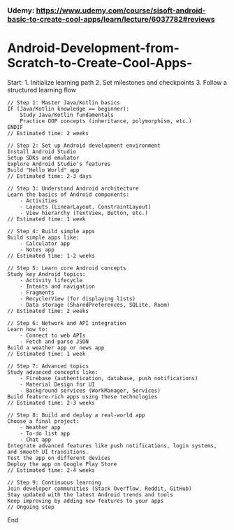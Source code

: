 ### Udemy: https://www.udemy.com/course/sisoft-android-basic-to-create-cool-apps/learn/lecture/6037782#reviews


# Android-Development-from-Scratch-to-Create-Cool-Apps-


Start:
    1. Initialize learning path
    2. Set milestones and checkpoints
    3. Follow a structured learning flow
    
    // Step 1: Master Java/Kotlin basics
    IF (Java/Kotlin knowledge == beginner):
        Study Java/Kotlin fundamentals
        Practice OOP concepts (inheritance, polymorphism, etc.)
    ENDIF
    // Estimated time: 2 weeks

    // Step 2: Set up Android development environment
    Install Android Studio
    Setup SDKs and emulator
    Explore Android Studio's features
    Build "Hello World" app
    // Estimated time: 2-3 days

    // Step 3: Understand Android architecture
    Learn the basics of Android components:
        - Activities
        - Layouts (LinearLayout, ConstraintLayout)
        - View hierarchy (TextView, Button, etc.)
    // Estimated time: 1 week

    // Step 4: Build simple apps
    Build simple apps like:
        - Calculator app
        - Notes app
    // Estimated time: 1-2 weeks

    // Step 5: Learn core Android concepts
    Study key Android topics:
        - Activity lifecycle
        - Intents and navigation
        - Fragments
        - RecyclerView (for displaying lists)
        - Data storage (SharedPreferences, SQLite, Room)
    // Estimated time: 2 weeks

    // Step 6: Network and API integration
    Learn how to:
        - Connect to web APIs
        - Fetch and parse JSON
    Build a weather app or news app
    // Estimated time: 1 week

    // Step 7: Advanced topics
    Study advanced concepts like:
        - Firebase (authentication, database, push notifications)
        - Material Design for UI
        - Background services (WorkManager, Services)
    Build feature-rich apps using these technologies
    // Estimated time: 2-3 weeks

    // Step 8: Build and deploy a real-world app
    Choose a final project:
        - Weather app
        - To-do list app
        - Chat app
    Integrate advanced features like push notifications, login systems, and smooth UI transitions.
    Test the app on different devices
    Deploy the app on Google Play Store
    // Estimated time: 2-4 weeks

    // Step 9: Continuous learning
    Join developer communities (Stack Overflow, Reddit, GitHub)
    Stay updated with the latest Android trends and tools
    Keep improving by adding new features to your apps
    // Ongoing step

End

